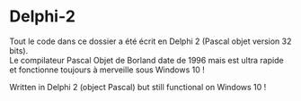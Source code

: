# Delphi-2

Tout le code dans ce dossier a été écrit en Delphi 2 (Pascal objet version 32 bits).<br>
Le compilateur Pascal Objet de Borland date de 1996 mais est ultra rapide et fonctionne toujours à merveille sous Windows 10 !<br>

Written in Delphi 2 (object Pascal) but still functional on Windows 10 !
